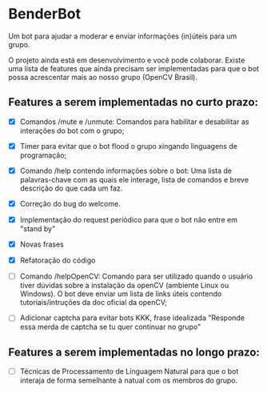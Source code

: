# BenderBot
Um bot para ajudar a moderar e enviar informações (in)úteis para um grupo.

O projeto ainda está em desenvolvimento e você pode colaborar. Existe uma lista de features que ainda precisam ser implementadas para que o bot possa acrescentar mais ao nosso grupo (OpenCV Brasil).

## Features a serem implementadas no curto prazo:

- [x] Comandos /mute e /unmute: Comandos para habilitar e desabilitar as interações do bot com o grupo;

- [x] Timer para evitar que o bot flood o grupo xingando linguagens de programação;

- [x] Comando /help contendo informações sobre o bot: Uma lista de palavras-chave com as quais ele interage, lista de comandos e breve descrição do que cada um faz.

- [x] Correção do bug do welcome.

- [x] Implementação do request periódico para que o bot não entre em "stand by"

- [x] Novas frases

- [x] Refatoração do código

- [ ] Comando /helpOpenCV: Comando para ser utilizado quando o usuário tiver dúvidas sobre a instalação da openCV (ambiente Linux ou Windows). O bot deve enviar um lista de links úteis contendo tutoriais/intruções da doc oficial da openCV;

- [ ] Adicionar captcha para evitar bots KKK, frase idealizada "Responde essa merda de captcha se tu quer continuar no grupo"


## Features a serem implementadas no longo prazo:

- [ ] Técnicas de Processamento de Linguagem Natural para que o bot interaja de forma semelhante à natual com os membros do grupo.
